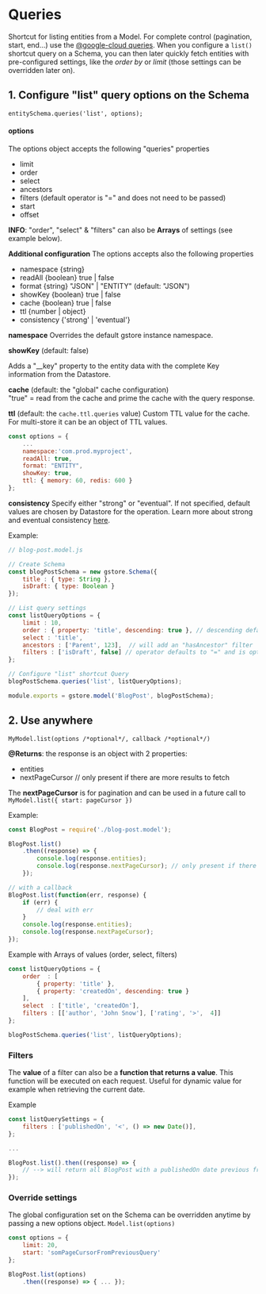 # Queries

Shortcut for listing entities from a Model. For complete control (pagination, start, end...) use the [@google-cloud queries](./google-cloud-queries.md). When you configure a `list()` shortcut query on a Schema, you can then later quickly fetch entities with pre-configured settings, like the _order by_ or _limit_ (those settings can be overridden later on).

## 1. Configure "list" query options on the Schema

`entitySchema.queries('list', options);`

#### options

The options object accepts the following "queries" properties

- limit
- order
- select
- ancestors
- filters (default operator is "=" and does not need to be passed)
- start
- offset

**INFO**: "order", "select" & "filters" can also be **Arrays** of settings (see example below).

**Additional configuration**
The options accepts also the following properties

- namespace {string}
- readAll {boolean} true | false
- format {string} "JSON" | "ENTITY" (default: "JSON")
- showKey {boolean} true | false
- cache {boolean} true | false
- ttl {number | object}
- consistency {'strong' | 'eventual'}

**namespace**
Overrides the default gstore instance namespace.

**showKey** (default: false)

Adds a "__key" property to the entity data with the complete Key information from the Datastore.

**cache** (default: the "global" cache configuration)    
"true" = read from the cache and prime the cache with the query response.  

**ttl** (default: the `cache.ttl.queries` value)
Custom TTL value for the cache. For multi-store it can be an object of TTL values.

```js
const options = {
    ...
    namespace:'com.prod.myproject',
    readAll: true,
    format: "ENTITY",
    showKey: true,
    ttl: { memory: 60, redis: 600 }
};
```

**consistency**
Specify either "strong" or "eventual". If not specified, default values are chosen by Datastore for the operation. Learn more about strong and eventual consistency [here](https://cloud.google.com/datastore/docs/articles/balancing-strong-and-eventual-consistency-with-google-cloud-datastore).

Example:

```js
// blog-post.model.js

// Create Schema
const blogPostSchema = new gstore.Schema({
    title : { type: String },
    isDraft: { type: Boolean }
});

// List query settings
const listQueryOptions = {
    limit : 10,
    order : { property: 'title', descending: true }, // descending defaults to false and is optional
    select : 'title',
    ancestors : ['Parent', 123],  // will add an "hasAncestor" filter
    filters : ['isDraft', false] // operator defaults to "=" and is optional,
};

// Configure "list" shortcut Query
blogPostSchema.queries('list', listQueryOptions);

module.exports = gstore.model('BlogPost', blogPostSchema);
```

## 2. Use anywhere

`MyModel.list(options /*optional*/, callback /*optional*/)`

**@Returns**: the response is an object with 2 properties:
- entities
- nextPageCursor // only present if there are more results to fetch

The **nextPageCursor** is for pagination and can be used in a future call to `MyModel.list({ start: pageCursor })`

Example:

```js
const BlogPost = require('./blog-post.model');

BlogPost.list()
    .then((response) => {
        console.log(response.entities);
        console.log(response.nextPageCursor); // only present if there are more results
    });

// with a callback
BlogPost.list(function(err, response) {
    if (err) {
        // deal with err
    }
    console.log(response.entities);
    console.log(response.nextPageCursor);
});
```

Example with Arrays of values (order, select, filters)

```js
const listQueryOptions = {
    order  : [
        { property: 'title' },
        { property: 'createdOn', descending: true }
    ],
    select  : ['title', 'createdOn'],
    filters : [['author', 'John Snow'], ['rating', '>',  4]]
};

blogPostSchema.queries('list', listQueryOptions);
```

### Filters

The **value** of a filter can also be a **function that returns a value**. This function will be executed on each request. Useful for dynamic value for example when retrieving the current date.

Example
```js
const listQuerySettings = {
    filters : ['publishedOn', '<', () => new Date()],
};

...

BlogPost.list().then((response) => {
    // --> will return all BlogPost with a publishedOn date previous from current date.
});
```

### Override settings

The global configuration set on the Schema can be overridden anytime by passing a new options object. `Model.list(options)`

```js
const options = {
    limit: 20,
    start: 'somPageCursorFromPreviousQuery'
};

BlogPost.list(options)
    .then((response) => { ... });
```
